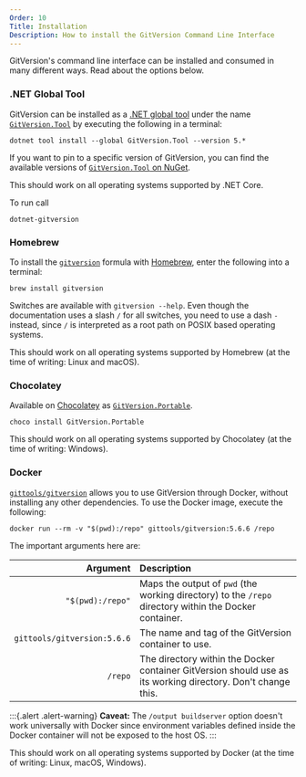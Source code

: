 ```yaml
---
Order: 10
Title: Installation
Description: How to install the GitVersion Command Line Interface
---
```


GitVersion's command line interface can be installed and consumed in many
different ways. Read about the options below.

### .NET Global Tool

GitVersion can be installed as a [.NET global tool][dotnet-tool] under the name
[`GitVersion.Tool`][tool] by executing the following in a terminal:

```shell
dotnet tool install --global GitVersion.Tool --version 5.*
```

If you want to pin to a specific version of GitVersion, you can find the available
versions of [`GitVersion.Tool` on NuGet](https://www.nuget.org/packages/GitVersion.Tool/).

This should work on all operating systems supported by .NET Core.

To run call

```shell
dotnet-gitversion
```

### Homebrew

To install the [`gitversion`][brew] formula with [Homebrew][homebrew],
enter the following into a terminal:

```shell
brew install gitversion
```

Switches are available with `gitversion --help`. Even though the documentation
uses a slash `/` for all switches, you need to use a dash `-` instead, since `/`
is interpreted as a root path on POSIX based operating systems.

This should work on all operating systems supported by Homebrew (at the time
of writing: Linux and macOS).

### Chocolatey

Available on [Chocolatey](https://chocolatey.org) as
[`GitVersion.Portable`][choco].

```shell
choco install GitVersion.Portable
```

This should work on all operating systems supported by Chocolatey (at the time
of writing: Windows).

### Docker

[`gittools/gitversion`][docker] allows you to use GitVersion through Docker,
without installing any other dependencies. To use the Docker image, execute
the following:

```shell
docker run --rm -v "$(pwd):/repo" gittools/gitversion:5.6.6 /repo
```

The important arguments here are:

|                    Argument | Description                                                                                                  |
| --------------------------: | :----------------------------------------------------------------------------------------------------------- |
|            `"$(pwd):/repo"` | Maps the output of `pwd` (the working directory) to the `/repo` directory within the Docker container.       |
| `gittools/gitversion:5.6.6` | The name and tag of the GitVersion container to use.                                                         |
|                     `/repo` | The directory within the Docker container GitVersion should use as its working directory. Don't change this. |

:::{.alert .alert-warning}
**Caveat:** The `/output buildserver` option doesn't work universally with
Docker since environment variables defined inside the Docker container will not
be exposed to the host OS.
:::

This should work on all operating systems supported by Docker (at the time
of writing: Linux, macOS, Windows).

[dotnet-tool]: https://docs.microsoft.com/en-us/dotnet/core/tools/global-tools#install-a-global-tool
[tool]: https://www.nuget.org/packages/GitVersion.Tool/
[brew]: https://formulae.brew.sh/formula/gitversion
[homebrew]: https://brew.sh/
[docker]: https://hub.docker.com/r/gittools/gitversion
[choco]: https://chocolatey.org/packages/GitVersion.Portable
